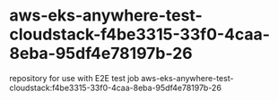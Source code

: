 # aws-eks-anywhere-test-cloudstack-f4be3315-33f0-4caa-8eba-95df4e78197b-26
repository for use with E2E test job aws-eks-anywhere-test-cloudstack:f4be3315-33f0-4caa-8eba-95df4e78197b-26
